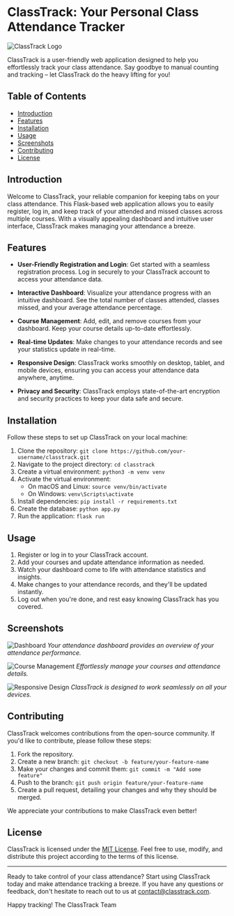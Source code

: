 # ClassTrack: Your Personal Class Attendance Tracker

![ClassTrack Logo](/static/images/logo.png)

ClassTrack is a user-friendly web application designed to help you effortlessly track your class attendance. Say goodbye to manual counting and tracking – let ClassTrack do the heavy lifting for you!

## Table of Contents

- [Introduction](#introduction)
- [Features](#features)
- [Installation](#installation)
- [Usage](#usage)
- [Screenshots](#screenshots)
- [Contributing](#contributing)
- [License](#license)

## Introduction

Welcome to ClassTrack, your reliable companion for keeping tabs on your class attendance. This Flask-based web application allows you to easily register, log in, and keep track of your attended and missed classes across multiple courses. With a visually appealing dashboard and intuitive user interface, ClassTrack makes managing your attendance a breeze.

## Features

- **User-Friendly Registration and Login**: Get started with a seamless registration process. Log in securely to your ClassTrack account to access your attendance data.

- **Interactive Dashboard**: Visualize your attendance progress with an intuitive dashboard. See the total number of classes attended, classes missed, and your average attendance percentage.

- **Course Management**: Add, edit, and remove courses from your dashboard. Keep your course details up-to-date effortlessly.

- **Real-time Updates**: Make changes to your attendance records and see your statistics update in real-time.

- **Responsive Design**: ClassTrack works smoothly on desktop, tablet, and mobile devices, ensuring you can access your attendance data anywhere, anytime.

- **Privacy and Security**: ClassTrack employs state-of-the-art encryption and security practices to keep your data safe and secure.

## Installation

Follow these steps to set up ClassTrack on your local machine:

1. Clone the repository: `git clone https://github.com/your-username/classtrack.git`
2. Navigate to the project directory: `cd classtrack`
3. Create a virtual environment: `python3 -m venv venv`
4. Activate the virtual environment:
   - On macOS and Linux: `source venv/bin/activate`
   - On Windows: `venv\Scripts\activate`
5. Install dependencies: `pip install -r requirements.txt`
6. Create the database: `python app.py`
7. Run the application: `flask run`

## Usage

1. Register or log in to your ClassTrack account.
2. Add your courses and update attendance information as needed.
3. Watch your dashboard come to life with attendance statistics and insights.
4. Make changes to your attendance records, and they'll be updated instantly.
5. Log out when you're done, and rest easy knowing ClassTrack has you covered.

## Screenshots

![Dashboard](/static/images/dashboard.png)
*Your attendance dashboard provides an overview of your attendance performance.*

![Course Management](/static/images/course_management.png)
*Effortlessly manage your courses and attendance details.*

![Responsive Design](/static/images/responsive_design.png)
*ClassTrack is designed to work seamlessly on all your devices.*

## Contributing

ClassTrack welcomes contributions from the open-source community. If you'd like to contribute, please follow these steps:

1. Fork the repository.
2. Create a new branch: `git checkout -b feature/your-feature-name`
3. Make your changes and commit them: `git commit -m "Add some feature"`
4. Push to the branch: `git push origin feature/your-feature-name`
5. Create a pull request, detailing your changes and why they should be merged.

We appreciate your contributions to make ClassTrack even better!

## License

ClassTrack is licensed under the [MIT License](LICENSE). Feel free to use, modify, and distribute this project according to the terms of this license.

---

Ready to take control of your class attendance? Start using ClassTrack today and make attendance tracking a breeze. If you have any questions or feedback, don't hesitate to reach out to us at contact@classtrack.com.

Happy tracking!
The ClassTrack Team
